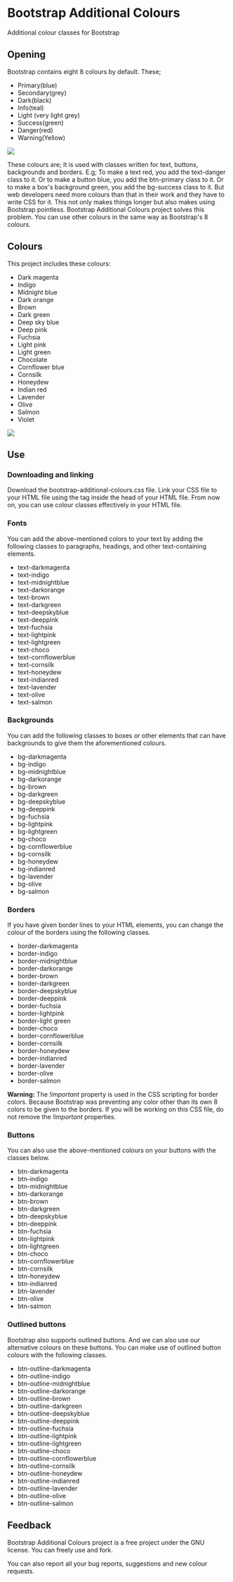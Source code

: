 # Bootstrap Additional Colours
<p>Additional colour classes for Bootstrap</p>
<h2>Opening</h2>
<p>Bootstrap contains eight 8 colours by default. These;</p>
<ul>
  <li>Primary(blue)</li>
  <li>Secondary(grey)</li>
  <li>Dark(black)</li>
  <li>Info(teal)</li>
  <li>Light (very light grey)</li>
  <li>Success(green)</li>
  <li>Danger(red)</li>
  <li>Warning(Yellow)</li>
</ul>
<img src="https://user-images.githubusercontent.com/37022881/158368447-e6160237-1aa7-4b58-b4a7-b7f910d05be1.jpg" />
<p>These colours are; It is used with classes written for text, buttons, backgrounds and borders. E.g; To make a text red, you add the text-danger class to it. Or to make a button blue, you add the btn-primary class to it. Or to make a box's background green, you add the bg-success class to it.
But web developers need more colours than that in their work and they have to write CSS for it. This not only makes things longer but also makes using Bootstrap pointless.
Bootstrap Additional Colours project solves this problem. You can use other colours in the same way as Bootstrap's 8 colours.</p>
<h2>Colours</h2>
<p>This project includes these colours:</p>
<ul>
  <li>Dark magenta</li>
  <li>Indigo</li>
  <li>Midnight blue</li>
  <li>Dark orange</li>
  <li>Brown</li>
  <li>Dark green</li>
  <li>Deep sky blue</li>
  <li>Deep pink</li>
  <li>Fuchsia</li>
  <li>Light pink</li>
  <li>Light green</li>
  <li>Chocolate</li>
  <li>Cornflower blue</li>
  <li>Cornsilk</li>
  <li>Honeydew</li>
  <li>Indian red</li>
  <li>Lavender</li>
  <li>Olive</li>
  <li>Salmon</li>
  <li>Violet</li>
</ul>
<img src="https://user-images.githubusercontent.com/37022881/158373072-6c63ee07-16c9-4923-a082-0145f3c93b46.jpg" />
<h2>Use</h2>
<h3>Downloading and linking</h3>
<p>Download the bootstrap-additional-colours.css file. Link your CSS file to your HTML file using the <link> tag inside the head of your HTML file. From now on, you can use colour classes effectively in your HTML file.</p>
<h3>Fonts</h3>
<p>You can add the above-mentioned colors to your text by adding the following classes to paragraphs, headings, and other text-containing elements.</p>
<ul>
  <li>text-darkmagenta</li>
  <li>text-indigo</li>
  <li>text-midnightblue</li>
  <li>text-darkorange</li>
  <li>text-brown</li>
  <li>text-darkgreen</li>
  <li>text-deepskyblue</li>
  <li>text-deeppink</li>
  <li>text-fuchsia</li>
  <li>text-lightpink</li>
  <li>text-lightgreen</li>
  <li>text-choco</li>
  <li>text-cornflowerblue</li>
  <li>text-cornsilk</li>
  <li>text-honeydew</li>
  <li>text-indianred</li>
  <li>text-lavender</li>
  <li>text-olive</li>
  <li>text-salmon</li>
</ul>
<h3>Backgrounds</h3>
<p>You can add the following classes to boxes or other elements that can have backgrounds to give them the aforementioned colours.</p>
<ul>
  <li>bg-darkmagenta</li>
  <li>bg-indigo</li>
  <li>bg-midnightblue</li>
  <li>bg-darkorange</li>
  <li>bg-brown</li>
  <li>bg-darkgreen</li>
  <li>bg-deepskyblue</li>
  <li>bg-deeppink</li>
  <li>bg-fuchsia</li>
  <li>bg-lightpink</li>
  <li>bg-lightgreen</li>
  <li>bg-choco</li>
  <li>bg-cornflowerblue</li>
  <li>bg-cornsilk</li>
  <li>bg-honeydew</li>
  <li>bg-indianred</li>
  <li>bg-lavender</li>
  <li>bg-olive</li>
  <li>bg-salmon</li>
</ul>
<h3>Borders</h3>
<p>If you have given border lines to your HTML elements, you can change the colour of the borders using the following classes.</p>
<ul>
  <li>border-darkmagenta</li>
  <li>border-indigo</li>
  <li>border-midnightblue</li>
  <li>border-darkorange</li>
  <li>border-brown</li>
  <li>border-darkgreen</li>
  <li>border-deepskyblue</li>
  <li>border-deeppink</li>
  <li>border-fuchsia</li>
  <li>border-lightpink</li>
  <li>border-light green</li>
  <li>border-choco</li>
  <li>border-cornflowerblue</li>
  <li>border-cornsilk</li>
  <li>border-honeydew</li>
  <li>border-indianred</li>
  <li>border-lavender</li>
  <li>border-olive</li>
  <li>border-salmon</li>
</ul>
<p><b>Warning:</b> The <i>!important</i> property is used in the CSS scripting for border colors. Because Bootstrap was preventing any color other than its own 8 colors to be given to the borders. If you will be working on this CSS file, do not remove the <i>!important</i> properties.</p>
<h3>Buttons</h3>
<p>You can also use the above-mentioned colours on your buttons with the classes below.</p>
<ul>
  <li>btn-darkmagenta</li>
  <li>btn-indigo</li>
  <li>btn-midnightblue</li>
  <li>btn-darkorange</li>
  <li>btn-brown</li>
  <li>btn-darkgreen</li>
  <li>btn-deepskyblue</li>
  <li>btn-deeppink</li>
  <li>btn-fuchsia</li>
  <li>btn-lightpink</li>
  <li>btn-lightgreen</li>
  <li>btn-choco</li>
  <li>btn-cornflowerblue</li>
  <li>btn-cornsilk</li>
  <li>btn-honeydew</li>
  <li>btn-indianred</li>
  <li>btn-lavender</li>
  <li>btn-olive</li>
  <li>btn-salmon</li>
</ul>
<h3>Outlined buttons</h3>
<p>Bootstrap also supports outlined buttons. And we can also use our alternative colours on these buttons. You can make use of outlined button colours with the following classes.</p>
<ul>
  <li>btn-outline-darkmagenta</li>
  <li>btn-outline-indigo</li>
  <li>btn-outline-midnightblue</li>
  <li>btn-outline-darkorange</li>
  <li>btn-outline-brown</li>
  <li>btn-outline-darkgreen</li>
  <li>btn-outline-deepskyblue</li>
  <li>btn-outline-deeppink</li>
  <li>btn-outline-fuchsia</li>
  <li>btn-outline-lightpink</li>
  <li>btn-outline-lightgreen</li>
  <li>btn-outline-choco</li>
  <li>btn-outline-cornflowerblue</li>
  <li>btn-outline-cornsilk</li>
  <li>btn-outline-honeydew</li>
  <li>btn-outline-indianred</li>
  <li>btn-outline-lavender</li>
  <li>btn-outline-olive</li>
  <li>btn-outline-salmon</li>
</ul>
<h2>Feedback</h2>
<p>Bootstrap Additional Colours project is a free project under the GNU license. You can freely use and fork.</p>
<p>You can also report all your bug reports, suggestions and new colour requests.</p>
